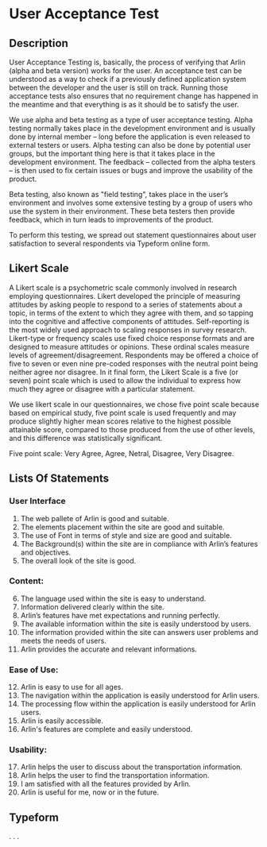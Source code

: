 User Acceptance Test
============================
## Description 
User Acceptance Testing is, basically, the process of verifying that Arlin (alpha and beta version) works for the user. An acceptance test can be understood as a way to check if a previously defined application system between the developer and the user is still on track. Running those acceptance tests also ensures that no requirement change has happened in the meantime and that everything is as it should be to satisfy the user.

We use alpha and beta testing as a type of user acceptance testing. Alpha testing normally takes place in the development environment and is usually done by internal member – long before the application is even released to external testers or users. Alpha testing can also be done by potential user groups, but the important thing here is that it takes place in the development environment. The feedback – collected from the alpha testers – is then used to fix certain issues or bugs and improve the usability of the product.

Beta testing, also known as "field testing", takes place in the user’s environment and involves some extensive testing by a group of users who use the system in their environment. These beta testers then provide feedback, which in turn leads to improvements of the product.

To perform this testing, we spread out statement questionnaires about user satisfaction to several respondents via Typeform online form.

## Likert Scale

A Likert scale is a psychometric scale commonly involved in research employing questionnaires. Likert developed the principle of measuring attitudes by asking people to respond to a series of statements about a topic, in terms of the extent to which they agree with them, and so tapping into the cognitive and affective components of attitudes. Self-reporting is the most widely used approach to scaling responses in survey research. Likert-type or frequency scales use fixed choice response formats and are designed to measure attitudes or opinions. These ordinal scales measure levels of agreement/disagreement.  Respondents may be offered a choice of five to seven or even nine pre-coded responses with the neutral point being neither agree nor disagree. In it final form, the Likert Scale is a five (or seven) point scale which is used to allow the individual to express how much they agree or disagree with a particular statement.  

We use likert scale in our questionnaires, we chose five point scale because based on empirical study, five point scale is used frequently and may produce slightly higher mean scores relative to the highest possible attainable score, compared to those produced from the use of other levels, and this difference was statistically significant.

Five point scale: Very Agree, Agree, Netral, Disagree, Very Disagree.

## Lists Of Statements
### User Interface
1. The web pallete of Arlin is good and suitable.
2. The elements placement within the site are good and suitable.
3. The use of Font in terms of style and size are good and suitable.
4. The Background(s) within the site are in compliance with Arlin’s features and objectives.
5. The overall look of the site is good.

### Content: 
6. The language used within the site is easy to understand.
7. Information delivered clearly within the site.
8. Arlin’s features have met expectations and running perfectly.
9. The available information within the site is easily understood by users.
10. The information provided within the site can answers user problems and meets the needs of users.
11. Arlin provides the accurate and relevant informations.

### Ease of Use:
12. Arlin is easy to use for all ages.
13. The navigation within the application is easily understood for Arlin users.
14. The processing flow within the application is easily understood for Arlin users.
15. Arlin is easily accessible.
16. Arlin's features are complete and easily understood.

### Usability:
17. Arlin helps the user to discuss about the transportation information.
18. Arlin helps the user to find the transportation information.
19. I am satisfied with all the features provided by Arlin.
20. Arlin is useful for me, now or in the future.

## Typeform
. . .
